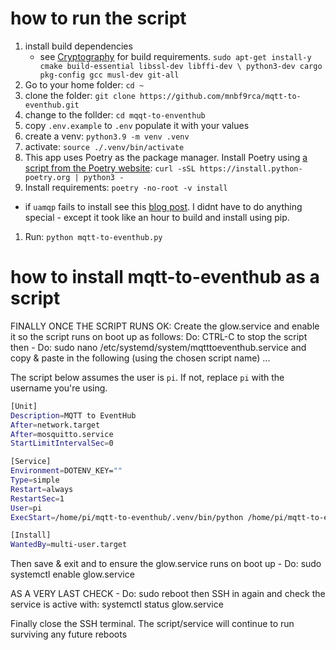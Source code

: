 # how to run the script

1. install build dependencies
   - see [Cryptography](https://cryptography.io/en/latest/installation/) for build requirements. 
   `sudo apt-get install-y cmake build-essential libssl-dev libffi-dev \
    python3-dev cargo pkg-config gcc musl-dev git-all`
2. Go to your home folder: `cd ~`
4. clone the folder:
`git clone https://github.com/mnbf9rca/mqtt-to-eventhub.git`
1. change to the follder: `cd mqqt-to-enventhub`
2. copy `.env.example` to `.env` populate it with your values
3. create a venv: `python3.9 -m venv .venv`
4. activate: `source ./.venv/bin/activate`
5. This app uses Poetry as the package manager. Install Poetry using [a script from the Poetry website](https://python-poetry.org/docs/):
`curl -sSL https://install.python-poetry.org | python3 -`
1. Install requirements:
`poetry -no-root -v install`
  - if `uamqp` fails to install see this [blog post](https://debruyn.dev/2020/installing-the-azure-event-hubs-python-sdk-on-raspberry-pi-os-64-bit/). I didnt have to do anything special - except it took like an hour to build and install using pip.
1. Run:
`python mqtt-to-eventhub.py`


# how to install mqtt-to-eventhub as a script

FINALLY ONCE THE SCRIPT RUNS OK: Create the glow.service and enable it so the script runs on boot up as follows:
Do: CTRL-C to stop the script then - Do: sudo nano /etc/systemd/system/mqtttoeventhub.service  and copy & paste in the following (using the chosen script name) ...

The script below assumes the user is `pi`. If not, replace `pi` with the username you're using.

```bash
[Unit]
Description=MQTT to EventHub
After=network.target
After=mosquitto.service
StartLimitIntervalSec=0

[Service]
Environment=DOTENV_KEY=""
Type=simple
Restart=always
RestartSec=1
User=pi
ExecStart=/home/pi/mqtt-to-eventhub/.venv/bin/python /home/pi/mqtt-to-eventhub.py

[Install]
WantedBy=multi-user.target
```

Then save & exit and to ensure the glow.service runs on boot up - Do:  sudo systemctl enable glow.service

AS A VERY LAST CHECK - Do: sudo reboot then SSH in again and check the service is active with:  systemctl status glow.service

Finally close the SSH terminal. The script/service will continue to run surviving any future reboots

